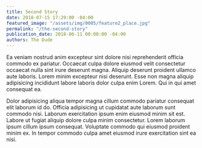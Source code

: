 ```yaml
---
title: Second Story
date: 2018-07-15 17:29:00 -04:00
featured_image: "/assets/img/0005/feature2_place.jpg"
permalink: "/the-second-story"
publication_date: 2018-06-11 00:00:00 -04:00
authors: The Dude
---
```


Ea veniam nostrud anim excepteur sint dolore nisi reprehenderit officia commodo ex pariatur. Occaecat culpa dolore eiusmod velit consectetur occaecat nulla sint irure deserunt magna. Aliquip deserunt proident ullamco aute laboris. Lorem minim excepteur nisi deserunt. Esse non magna aliquip adipisicing incididunt labore laboris dolor culpa enim Lorem. Qui in qui amet consequat ea.

Dolor adipisicing aliqua tempor magna cillum commodo pariatur consequat elit laborum id do. Officia adipisicing ut cupidatat aute laborum sunt commodo nisi. Laborum exercitation ipsum enim eiusmod minim sit est. Labore ut fugiat aliquip dolore culpa minim consectetur. Lorem laborum ipsum cillum ipsum consequat. Voluptate commodo qui eiusmod proident minim ex. In tempor commodo culpa amet eiusmod irure exercitation sint ea nisi.